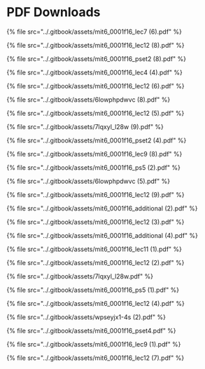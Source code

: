 # PDF Downloads

{% file src="../.gitbook/assets/mit6\_0001f16\_lec7 \(6\).pdf" %}

{% file src="../.gitbook/assets/mit6\_0001f16\_lec12 \(8\).pdf" %}

{% file src="../.gitbook/assets/mit6\_0001f16\_pset2 \(8\).pdf" %}

{% file src="../.gitbook/assets/mit6\_0001f16\_lec4 \(4\).pdf" %}

{% file src="../.gitbook/assets/mit6\_0001f16\_lec12 \(6\).pdf" %}

{% file src="../.gitbook/assets/6lowphpdwvc \(8\).pdf" %}

{% file src="../.gitbook/assets/mit6\_0001f16\_lec12 \(5\).pdf" %}

{% file src="../.gitbook/assets/7lqxyl\_l28w \(9\).pdf" %}

{% file src="../.gitbook/assets/mit6\_0001f16\_pset2 \(4\).pdf" %}

{% file src="../.gitbook/assets/mit6\_0001f16\_lec9 \(8\).pdf" %}

{% file src="../.gitbook/assets/mit6\_0001f16\_ps5 \(2\).pdf" %}

{% file src="../.gitbook/assets/6lowphpdwvc \(5\).pdf" %}

{% file src="../.gitbook/assets/mit6\_0001f16\_lec12 \(9\).pdf" %}

{% file src="../.gitbook/assets/mit6\_0001f16\_additional \(2\).pdf" %}

{% file src="../.gitbook/assets/mit6\_0001f16\_lec12 \(3\).pdf" %}

{% file src="../.gitbook/assets/mit6\_0001f16\_additional \(4\).pdf" %}

{% file src="../.gitbook/assets/mit6\_0001f16\_lec11 \(1\).pdf" %}

{% file src="../.gitbook/assets/mit6\_0001f16\_lec12 \(2\).pdf" %}

{% file src="../.gitbook/assets/7lqxyl\_l28w.pdf" %}

{% file src="../.gitbook/assets/mit6\_0001f16\_ps5 \(1\).pdf" %}

{% file src="../.gitbook/assets/mit6\_0001f16\_lec12 \(4\).pdf" %}

{% file src="../.gitbook/assets/wpseyjx1-4s \(2\).pdf" %}

{% file src="../.gitbook/assets/mit6\_0001f16\_pset4.pdf" %}

{% file src="../.gitbook/assets/mit6\_0001f16\_lec9 \(1\).pdf" %}

{% file src="../.gitbook/assets/mit6\_0001f16\_lec12 \(7\).pdf" %}

